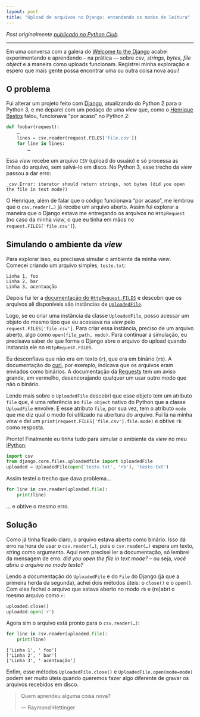 ```yaml
---
layout: post
title: "Upload de arquivos no Django: entendendo os modos de leitura"
---
```


_Post originalmente [publicado no Python Club](http://pythonclub.com.br/upload-de-arquivos-no-django-entendendo-os-modos-de-leitura.html)._

* * *

Em uma conversa com a galera do [Welcome to the Django](http://welcometothedjango.com.br) acabei experimentando e aprendendo – na prática — sobre _csv_, _strings_, _bytes_, _file object_ e a maneira como uploads funcionam. Registrei minha exploração e espero que mais gente possa encontrar uma ou outra coisa nova aqui!

## O problema

Fui alterar um projeto feito com [Django](http://djangoproject.com), atualizando do Python 2 para o Python 3, e me deparei com um pedaço de uma _view_ que, como o [Henrique Bastos](http://henriquebastos.net) falou, funcionava “por acaso” no Python 2:


```python
def foobar(request):
    …    
    lines = csv.reader(request.FILES['file.csv'])
    for line in lines:
        …
```

Essa _view_ recebe um arquivo `CSV` (upload do usuáio) e só processa as linhas do arquivo, sem salvá-lo em disco. No Python 3, esse trecho da _view_ passou a dar erro:

```console
_csv.Error: iterator should return strings, not bytes (did you open the file in text mode?)
```

O Henrique, além de falar que o código funcionava “por acaso”, me lembrou que o `csv.reader(…)` já recebe um arquivo aberto. Assim fui explorar a maneira que o Django estava me entregando os arquivos no `HttpRequest` (no caso da minha _view_, o que eu tinha em mãos no `request.FILES['file.csv']`).

## Simulando o ambiente da _view_

Para explorar isso, eu precisava simular o ambiente da minha _view_. Comecei criando um arquivo simples, `teste.txt`:

```text
Linha 1, foo
Linha 2, bar
Linha 3, acentuação
```

Depois fui ler a [documentação do `HttpRequest.FILES`](https://docs.djangoproject.com/en/1.9/ref/request-response/#django.http.HttpRequest.FILES) e descobri que os arquivos ali disponíveis são instâncias de [`UploadedFile`](https://docs.djangoproject.com/en/1.9/ref/files/uploads/#django.core.files.uploadedfile.UploadedFile).

Logo, se eu criar uma instância da classe `UploadedFile`, posso acessar um objeto do mesmo tipo que eu acessava na _view_ pelo `request.FILES['file.csv']`. Para criar essa instância, preciso de um arquivo aberto, algo como `open(file_path, modo)`. Para continuar a simulação, eu precisava saber de que forma o Django abre o arquivo do upload quando instancia ele no `HttpRequest.FILES`.

Eu desconfiava que não era em texto (`r`), que era em binário (`rb`). A documentação do [curl](https://curl.haxx.se/docs/manpage.html#-F), por exemplo, indicava que os arquivos eram enviados como binários. A documentação da [Requests](http://docs.python-requests.org/en/master/user/advanced/#streaming-uploads) tem um aviso grande, em vermelho, desencorajando qualquer um usar outro modo que não o binário.

Lendo mais sobre o `UploadedFile` descobri que esse objeto tem um atributo `file` que, é uma referência ao `file object` nativo do Python que a classe `UploadFile` envolve. E esse atributo `file`, por sua vez, tem o atributo `mode` que me diz qual o modo foi utilizado na abertura do arquivo. Fui lá na minha _view_ e dei um `print(request.FILES['file.csv'].file.mode)` e obtive `rb` como resposta.

Pronto! Finalmente eu tinha tudo para simular o ambiente da _view_ no meu [IPython](http://ipython.org):


```python
import csv
from django.core.files.uploadedfile import UploadedFile
uploaded = UploadedFile(open('teste.txt', 'rb'), 'teste.txt')
```

Assim testei o trecho que dava problema…


```python
for line in csv.reader(uploaded.file):
    print(line)
```

… e obtive o mesmo erro.

## Solução

Como já tinha ficado claro, o arquivo estava aberto como binário. Isso dá erro na hora de usar o `csv.reader(…)`, pois o `csv.reader(…)` espera um texto, _string_ como argumento. Aqui nem precisei ler a documentação, só lembrei da mensagem de erro: _did you open the file in text mode?_ – ou seja, _você abriu o arquivo no modo texto?_

Lendo a documentação do `UploadedFile` e do `File` do Django (já que a primeira herda da segunda), achei dois métodos úteis: o `close()` e o `open()`. Com eles fechei o arquivo que estava aberto no modo `rb` e (re)abri o mesmo arquivo como `r`:


```python
uploaded.close()
uploaded.open('r')
```

Agora sim o arquivo está pronto para o `csv.reader(…)`:


```python
for line in csv.reader(uploaded.file):
    print(line)
```

```console
['Linha 1', ' foo']
['Linha 2', ' bar']
['Linha 3', ' acentuação']
```

Enfim, esse métodos `UploadedFile.close()` e `UploadedFile.open(mode=mode)` podem ser muito úteis quando queremos fazer algo diferente de gravar os arquivos recebidos em disco.

> Quem aprendeu alguma coisa nova?
>
> — Raymond Hettinger
